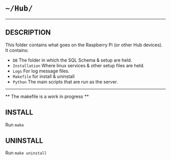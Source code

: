 # `~/Hub/`

---

## DESCRIPTION

This folder contains what goes on the Raspberry Pi (or other Hub devices).  It contains:
- `DB` The folder in which the SQL Schema & setup are held.
- `Installation` Where linux services & other setup files are held.
- `Logs` For log message files.
- `Makefile` for install & uninstall
- `Python` The main scripts that are run as the server.

---

** The makefile is a work in progress **

## INSTALL

Run `make`

## UNINSTALL

Run `make uninstall`
